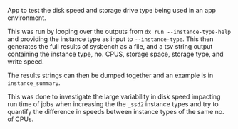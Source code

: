 App to test the disk speed and storage drive type being used in an app environment.

This was run by looping over the outputs from `dx run --instance-type-help` and providing the instance type as input to `--instance-type`. This then generates the full results of sysbench as a file, and a tsv string output containing the instance type, no. CPUS, storage space, storage type, and write speed.

The results strings can then be dumped together and an example is in `instance_summary`.

This was done to investigate the large variability in disk speed impacting run time of jobs when increasing the the `_ssd2` instance types and try to quantify the difference in speeds between instance types of the same no. of CPUs.